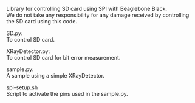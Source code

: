 Library for controlling SD card using SPI with Beaglebone Black.  
We do not take any responsibility for any damage received by controlling the SD card using this code.  

SD.py:  
  To control SD card.  

XRayDetector.py:  
  To control SD card for bit error measurement.  

sample.py:  
  A sample using a simple XRayDetector.  

spi-setup.sh  
  Script to activate the pins used in the sample.py.  
